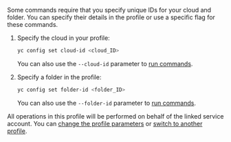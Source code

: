Some commands require that you specify unique IDs for your cloud and folder. You can specify their details in the profile or use a specific flag for these commands.

1. Specify the cloud in your profile:

    ```bash
    yc config set cloud-id <cloud_ID>
    ```

    You can also use the `--cloud-id` parameter to [run commands](../cli/concepts/index.md#manage-properties).
1. Specify a folder in the profile:

    ```bash
    yc config set folder-id <folder_ID>
    ```

    You can also use the `--folder-id` parameter to [run commands](../cli/concepts/index.md#manage-properties).

All operations in this profile will be performed on behalf of the linked service account. You can [change the profile parameters](../cli/operations/profile/manage-properties.md) or [switch to another profile](../cli/operations/profile/profile-activate.md).
